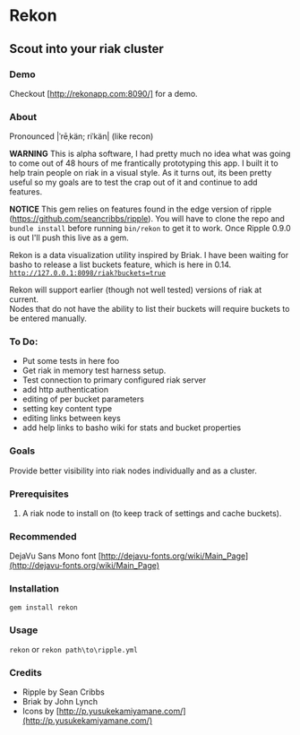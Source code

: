 # Rekon
## Scout into your riak cluster

### Demo
Checkout [http://rekonapp.com:8090/] for a demo.

### About
Pronounced |ˈrēˌkän; riˈkän| (like recon)

**WARNING** This is alpha software, I had pretty much no idea what was going
to come out of 48 hours of me frantically prototyping this app.  I built it to
help train people on riak in a visual style.  As it turns out, its been pretty
useful so my goals are to test the crap out of it and continue to add
features.

**NOTICE** This gem relies on features found in the edge version of ripple
(https://github.com/seancribbs/ripple).  You will have to clone the repo and
`bundle install` before running `bin/rekon` to get it to work.  Once Ripple
0.9.0 is out I'll push this live as a gem.

Rekon is a data visualization utility inspired by Briak.  I have been waiting for
basho to release a list buckets feature, which is here in 0.14. 
[`http://127.0.0.1:8098/riak?buckets=true`](http://127.0.0.1:8098/riak?buckets=true)

Rekon will support earlier (though not well tested) versions of riak at current.  
Nodes that do not have the ability to list their buckets will require buckets to
be entered manually.

### To Do:
* Put some tests in here foo
* Get riak in memory test harness setup.
* Test connection to primary configured riak server
* add http authentication
* editing of per bucket parameters
* setting key content type
* editing links between keys
* add help links to basho wiki for stats and bucket properties


### Goals
Provide better visibility into riak nodes individually and as a cluster. 

### Prerequisites
1. A riak node to install on (to keep track of settings and cache buckets).

### Recommended
DejaVu Sans Mono font [http://dejavu-fonts.org/wiki/Main_Page](http://dejavu-fonts.org/wiki/Main_Page)

### Installation
`gem install rekon`

### Usage
`rekon` or `rekon path\to\ripple.yml`

### Credits
* Ripple by Sean Cribbs
* Briak by John Lynch
* Icons by [http://p.yusukekamiyamane.com/](http://p.yusukekamiyamane.com/)
